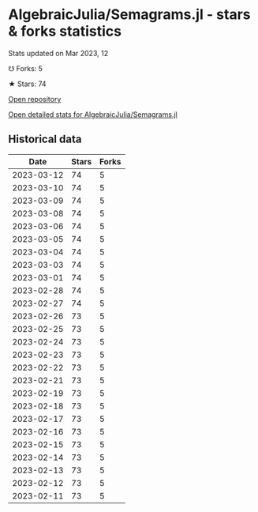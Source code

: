 # AlgebraicJulia/Semagrams.jl - stars & forks statistics

Stats updated on Mar 2023, 12

☋ Forks: 5

★ Stars: 74

[Open repository](https://github.com/AlgebraicJulia/Semagrams.jl)

[Open detailed stats for AlgebraicJulia/Semagrams.jl](https://reviewgithub.com/rep/AlgebraicJulia/Semagrams.jl)

## Historical data
| Date | Stars | Forks |
|------|-------|-------|
| 2023-03-12 | 74 | 5 | 
| 2023-03-10 | 74 | 5 | 
| 2023-03-09 | 74 | 5 | 
| 2023-03-08 | 74 | 5 | 
| 2023-03-06 | 74 | 5 | 
| 2023-03-05 | 74 | 5 | 
| 2023-03-04 | 74 | 5 | 
| 2023-03-03 | 74 | 5 | 
| 2023-03-01 | 74 | 5 | 
| 2023-02-28 | 74 | 5 | 
| 2023-02-27 | 74 | 5 | 
| 2023-02-26 | 73 | 5 | 
| 2023-02-25 | 73 | 5 | 
| 2023-02-24 | 73 | 5 | 
| 2023-02-23 | 73 | 5 | 
| 2023-02-22 | 73 | 5 | 
| 2023-02-21 | 73 | 5 | 
| 2023-02-19 | 73 | 5 | 
| 2023-02-18 | 73 | 5 | 
| 2023-02-17 | 73 | 5 | 
| 2023-02-16 | 73 | 5 | 
| 2023-02-15 | 73 | 5 | 
| 2023-02-14 | 73 | 5 | 
| 2023-02-13 | 73 | 5 | 
| 2023-02-12 | 73 | 5 | 
| 2023-02-11 | 73 | 5 | 

